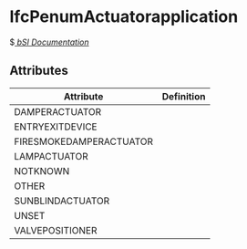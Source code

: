 IfcPenumActuatorapplication
===========================
$[ _bSI
Documentation_](https://standards.buildingsmart.org/IFC/DEV/IFC4_2/FINAL/HTML/schema//pset/penum_actuatorapplication.htm)


Attributes
----------
| Attribute               | Definition   |
|-------------------------|--------------|
| DAMPERACTUATOR          |              |
| ENTRYEXITDEVICE         |              |
| FIRESMOKEDAMPERACTUATOR |              |
| LAMPACTUATOR            |              |
| NOTKNOWN                |              |
| OTHER                   |              |
| SUNBLINDACTUATOR        |              |
| UNSET                   |              |
| VALVEPOSITIONER         |              |
